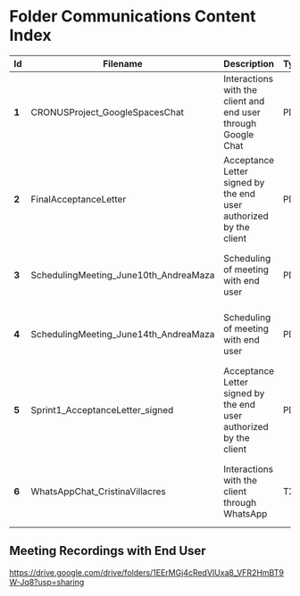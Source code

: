 # Folder Communications Content Index

| Id | Filename | Description | Type | Participants | Date |
| --- | --- | --- | --- | --- | --- |
| **1** | CRONUSProject_GoogleSpacesChat | Interactions with the client and end user through Google Chat | PDF | CRONUS Team, Client Cristina Villacrés, End User Andrea Maza | June 13th - 28th, 2022 |
| **2** | FinalAcceptanceLetter | Acceptance Letter signed by the end user authorized by the client | PDF | End User Andrea Maza | August 22nd, 2022 |
| **3** | SchedulingMeeting_June10th_AndreaMaza | Scheduling of meeting with end user | PDF | CRONUS Team, End User Andrea Maza | June 10th, 2022 |
| **4** | SchedulingMeeting_June14th_AndreaMaza | Scheduling of meeting with end user| PDF | CRONUS Team, End User Andrea Maza | June 14th, 2022 |
| **5** | Sprint1_AcceptanceLetter_signed | Acceptance Letter signed by the end user authorized by the client | PDF | End User Andrea Maza | June 27th, 2022 |
| **6** | WhatsAppChat_CristinaVillacres | Interactions with the client through WhatsApp | TXT | Sebastián Benalcázar, Client Cristina Villacrés |  October 26th, 2021 - June 7th, 2022 |


## Meeting Recordings with End User

https://drive.google.com/drive/folders/1EErMGj4cRedVIUxa8_VFR2HmBT9W-Jq8?usp=sharing



